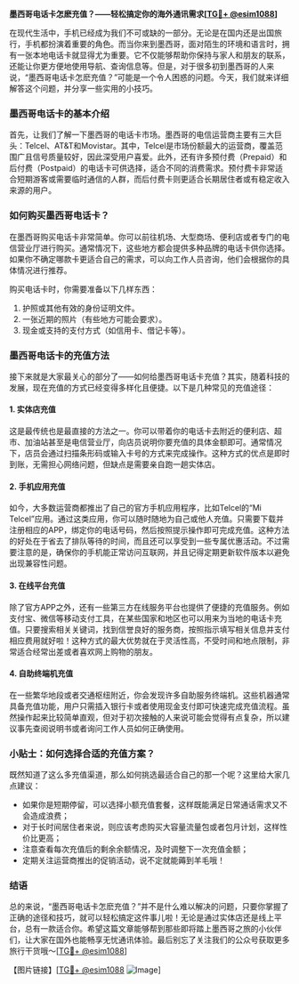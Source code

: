 **墨西哥电话卡怎麽充值？——轻松搞定你的海外通讯需求[[TG💪+ @esim1088](https://t.me/s/esim1088)]**

在现代生活中，手机已经成为我们不可或缺的一部分。无论是在国内还是出国旅行，手机都扮演着重要的角色。而当你来到墨西哥，面对陌生的环境和语言时，拥有一张本地电话卡就显得尤为重要。它不仅能够帮助你保持与家人和朋友的联系，还能让你更方便地使用导航、查询信息等。但是，对于很多初到墨西哥的人来说，“墨西哥电话卡怎麽充值？”可能是一个令人困惑的问题。今天，我们就来详细解答这个问题，并分享一些实用的小技巧。

### 墨西哥电话卡的基本介绍

首先，让我们了解一下墨西哥的电话卡市场。墨西哥的电信运营商主要有三大巨头：Telcel、AT&T和Movistar。其中，Telcel是市场份额最大的运营商，覆盖范围广且信号质量较好，因此深受用户喜爱。此外，还有许多预付费（Prepaid）和后付费（Postpaid）的电话卡可供选择，适合不同的消费需求。预付费卡非常适合短期游客或需要临时通信的人群，而后付费卡则更适合长期居住者或有稳定收入来源的用户。

### 如何购买墨西哥电话卡？

在墨西哥购买电话卡非常简单。你可以前往机场、大型商场、便利店或者专门的电信营业厅进行购买。通常情况下，这些地方都会提供多种品牌的电话卡供你选择。如果你不确定哪款卡更适合自己的需求，可以向工作人员咨询，他们会根据你的具体情况进行推荐。

购买电话卡时，你需要准备以下几样东西：
1. 护照或其他有效的身份证明文件。
2. 一张近期的照片（有些地方可能会要求）。
3. 现金或支持的支付方式（如信用卡、借记卡等）。

### 墨西哥电话卡的充值方法

接下来就是大家最关心的部分了——如何给墨西哥电话卡充值？其实，随着科技的发展，现在充值的方式已经变得多样化且便捷。以下是几种常见的充值途径：

#### 1. 实体店充值
这是最传统也是最直接的方法之一。你可以带着你的电话卡去附近的便利店、超市、加油站甚至是电信营业厅，向店员说明你要充值的具体金额即可。通常情况下，店员会通过扫描条形码或输入卡号的方式来完成操作。这种方式的优点是即时到账，无需担心网络问题，但缺点是需要亲自跑一趟实体店。

#### 2. 手机应用充值
如今，大多数运营商都推出了自己的官方手机应用程序，比如Telcel的“Mi Telcel”应用。通过这类应用，你可以随时随地为自己或他人充值。只需要下载并注册相应的APP，绑定你的电话号码，然后按照提示操作即可完成充值。这种方法的好处在于省去了排队等待的时间，而且还可以享受到一些专属优惠活动。不过需要注意的是，确保你的手机能正常访问互联网，并且记得定期更新软件版本以避免出现兼容性问题。

#### 3. 在线平台充值
除了官方APP之外，还有一些第三方在线服务平台也提供了便捷的充值服务。例如支付宝、微信等移动支付工具，在某些国家和地区也可以用来为当地的电话卡充值。只要搜索相关关键词，找到信誉良好的服务商，按照指示填写相关信息并支付相应费用就好啦！这种方式的最大优势就在于灵活性高，不受时间和地点限制，非常适合经常出差或者喜欢网上购物的朋友。

#### 4. 自助终端机充值
在一些繁华地段或者交通枢纽附近，你会发现许多自助服务终端机。这些机器通常具备充值功能，用户只需插入银行卡或者使用现金支付即可快速完成充值流程。虽然操作起来比较简单直观，但对于初次接触的人来说可能会觉得有点复杂，所以建议事先查阅说明书或者询问工作人员如何正确使用。

### 小贴士：如何选择合适的充值方案？

既然知道了这么多充值渠道，那么如何挑选最适合自己的那一个呢？这里给大家几点建议：
- 如果你是短期停留，可以选择小额充值套餐，这样既能满足日常通话需求又不会造成浪费；
- 对于长时间居住者来说，则应该考虑购买大容量流量包或者包月计划，这样性价比更高；
- 注意查看每次充值后的剩余余额情况，及时调整下一次充值金额；
- 定期关注运营商推出的促销活动，说不定就能薅到羊毛哦！

### 结语

总的来说，“墨西哥电话卡怎麽充值？”并不是什么难以解决的问题，只要你掌握了正确的途径和技巧，就可以轻松搞定这件事儿啦！无论是通过实体店还是线上平台，总有一款适合你。希望这篇文章能够帮到那些即将踏上墨西哥之旅的小伙伴们，让大家在国外也能畅享无忧通讯体验。最后别忘了关注我们的公众号获取更多旅行干货哦～[[TG💪+ @esim1088](https://t.me/s/esim1088)]

【图片链接】[[TG💪+ @esim1088](https://t.me/s/esim1088) ![Image](https://i.postimg.cc/4NQfJmqS/Snipaste-2025-05-13-00-14-12.png)]